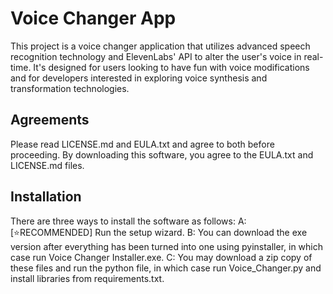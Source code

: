 # Voice Changer App

This project is a voice changer application that utilizes advanced speech recognition technology and ElevenLabs' API to alter the user's voice in real-time. It's designed for users looking to have fun with voice modifications and for developers interested in exploring voice synthesis and transformation technologies.

## Agreements

Please read LICENSE.md and EULA.txt and agree to both before proceeding. By downloading this software, you agree to the EULA.txt and LICENSE.md files.

## Installation

There are three ways to install the software as follows:
A: [⭐RECOMMENDED] Run the setup wizard.
B: You can download the exe version after everything has been turned into one using pyinstaller, in which case run Voice Changer Installer.exe.
C: You may download a zip copy of these files and run the python file, in which case run Voice_Changer.py and install libraries from requirements.txt.
